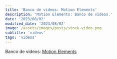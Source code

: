 ```yaml
---
title: 'Banco de videos: Motion Elements'
description: 'Motion Elements: Banco de videos.'
date: '2023/08/02'
modified_date: '2023/08/02'
image: /assets/images/posts/stock-video.png
subtitle: 'videos'
tags: 'videos'
---
```


Banco de videos: [Motion Elements](https://www.motionelements.com/video)

